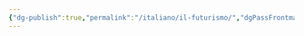```yaml
---
{"dg-publish":true,"permalink":"/italiano/il-futurismo/","dgPassFrontmatter":true,"created":"2024-12-31T14:06:28.949+01:00","updated":"2024-12-31T14:28:03.873+01:00"}
---
```


